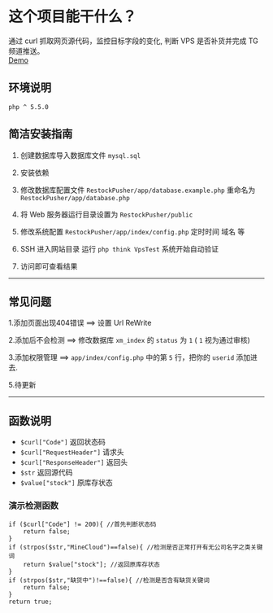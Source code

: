 # 这个项目能干什么？
通过 curl 抓取网页源代码，监控目标字段的变化, 判断 VPS 是否补货并完成 TG 频道推送。  
[Demo](http://vps.honoka.club)

## 环境说明

```
php ^ 5.5.0
```

## 简洁安装指南


1. 创建数据库导入数据库文件 `mysql.sql`

2. 安装依赖

3. 修改数据库配置文件 `RestockPusher/app/database.example.php` 重命名为 `RestockPusher/app/database.php`

4. 将 Web 服务器运行目录设置为 `RestockPusher/public`

5. 修改系统配置 `RestockPusher/app/index/config.php` 定时时间 域名 等  

6. SSH 进入网站目录 运行 `php think VpsTest` 系统开始自动验证 

7. 访问即可查看结果

-----

## 常见问题

1.添加页面出现404错误  ==> 设置 Url ReWrite  

2.添加后不会检测       ==> 修改数据库 `xm_index` 的 `status` 为 `1` ( `1` 视为通过审核)  

3.添加权限管理         ==> `app/index/config.php` 中的第 `5` 行，把你的 `userid` 添加进去. 

5.待更新

----
## 函数说明
 - `$curl["Code"]` 返回状态码  
 - `$curl["RequestHeader"]` 请求头  
 - `$curl["ResponseHeader"]` 返回头  
 - `$str` 返回源代码
 - `$value["stock"]` 原库存状态
### 演示检测函数
```
if ($curl["Code"] != 200){ //首先判断状态码
    return false;
}
if (strpos($str,"MineCloud")==false){ //检测是否正常打开有无公司名字之类关键词
    return $value["stock"]; //返回原库存状态
}
if (strpos($str,"缺货中")!==false){ //检测是否含有缺货关键词
    return false; 
}
return true;
```